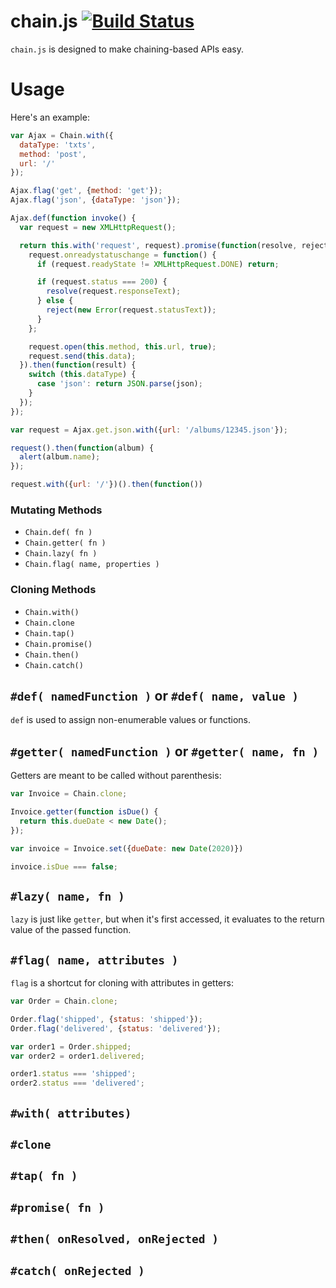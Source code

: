 
# chain.js [![Build Status](https://travis-ci.org/jeffpeterson/chain-js.svg?branch=master)](https://travis-ci.org/jeffpeterson/chain-js)

`chain.js` is designed to make chaining-based APIs easy.

Usage
=====

Here's an example:

```js
var Ajax = Chain.with({
  dataType: 'txts',
  method: 'post',
  url: '/'
});

Ajax.flag('get', {method: 'get'});
Ajax.flag('json', {dataType: 'json'});

Ajax.def(function invoke() {
  var request = new XMLHttpRequest();

  return this.with('request', request).promise(function(resolve, reject) {
    request.onreadystatuschange = function() {
      if (request.readyState != XMLHttpRequest.DONE) return;

      if (request.status === 200) {
        resolve(request.responseText);
      } else {
        reject(new Error(request.statusText));
      }
    };

    request.open(this.method, this.url, true);
    request.send(this.data);
  }).then(function(result) {
    switch (this.dataType) {
      case 'json': return JSON.parse(json);
    }
  });
});

var request = Ajax.get.json.with({url: '/albums/12345.json'});

request().then(function(album) {
  alert(album.name);
});

request.with({url: '/'})().then(function())
```

### Mutating Methods

- `Chain.def( fn )`
- `Chain.getter( fn )`
- `Chain.lazy( fn )`
- `Chain.flag( name, properties )`

### Cloning Methods

- `Chain.with()`
- `Chain.clone`
- `Chain.tap()`
- `Chain.promise()`
- `Chain.then()`
- `Chain.catch()`

## `#def( namedFunction )` or `#def( name, value )`

`def` is used to assign non-enumerable values or functions.

## `#getter( namedFunction )` or `#getter( name, fn )`

Getters are meant to be called without parenthesis:

```js
var Invoice = Chain.clone;

Invoice.getter(function isDue() {
  return this.dueDate < new Date();
});

var invoice = Invoice.set({dueDate: new Date(2020)})

invoice.isDue === false;
```

## `#lazy( name, fn )`

`lazy` is just like `getter`, but when it's first accessed, it evaluates
to the return value of the passed function.

## `#flag( name, attributes )`

`flag` is a shortcut for cloning with attributes in getters:

```js
var Order = Chain.clone;

Order.flag('shipped', {status: 'shipped'});
Order.flag('delivered', {status: 'delivered'});

var order1 = Order.shipped;
var order2 = order1.delivered;

order1.status === 'shipped';
order2.status === 'delivered';
```

## `#with( attributes)`
## `#clone`
## `#tap( fn )`
## `#promise( fn )`
## `#then( onResolved, onRejected )`
## `#catch( onRejected )`
